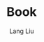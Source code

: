 ---
title: "Book"
github: https://github.com/kkninjae/book/
demo: https://liulang.co/book/
author: Lang Liu
draft: true
ssg:
  - Jekyll
cms:
  - No Cms
---